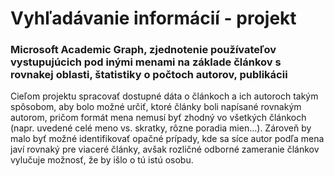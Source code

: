 # Vyhľadávanie informácií - projekt

### Microsoft Academic Graph, zjednotenie používateľov vystupujúcich pod inými menami na základe článkov s rovnakej oblasti, štatistiky o počtoch autorov, publikácii


Cieľom projektu spracovať dostupné dáta o článkoch a ich autoroch takým spôsobom, aby
bolo možné určiť, ktoré články boli napísané rovnakým autorom, pričom formát mena
nemusí byť zhodný vo všetkých článkoch (napr. uvedené celé meno vs. skratky, rôzne
poradia mien...). Zároveň by malo byť možné identifikovať opačné prípady, kde sa síce autor
podľa mena javí rovnaký pre viaceré články, avšak rozličné odborné zameranie článkov
vylučuje možnosť, že by išlo o tú istú osobu.
